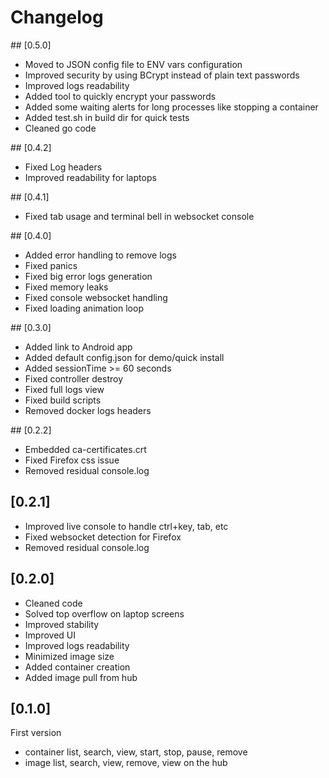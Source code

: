 # Changelog 

## [0.5.0]
* Moved to JSON config file to ENV vars configuration
* Improved security by using BCrypt instead of plain text passwords 
* Improved logs readability
* Added tool to quickly encrypt your passwords
* Added some waiting alerts for long processes like stopping a container 
* Added test.sh in build dir for quick tests
* Cleaned go code 

## [0.4.2]
* Fixed Log headers 
* Improved readability for laptops

## [0.4.1]
* Fixed tab usage and terminal bell in websocket console

## [0.4.0]
* Added error handling to remove logs 
* Fixed panics
* Fixed big error logs generation
* Fixed memory leaks
* Fixed console websocket handling
* Fixed loading animation loop 

## [0.3.0]
* Added link to Android app
* Added default config.json for demo/quick install
* Added sessionTime >= 60 seconds
* Fixed controller destroy
* Fixed full logs view
* Fixed build scripts
* Removed docker logs headers

## [0.2.2]
* Embedded ca-certificates.crt
* Fixed Firefox css issue
* Removed residual console.log

## [0.2.1]
* Improved live console to handle ctrl+key, tab, etc
* Fixed websocket detection for Firefox 
* Removed residual console.log

## [0.2.0]
* Cleaned code
* Solved top overflow on laptop screens
* Improved stability 
* Improved UI
* Improved logs readability 
* Minimized image size 
* Added container creation 
* Added image pull from hub

## [0.1.0]
First version 
* container list, search, view, start, stop, pause, remove 
* image list, search, view, remove, view on the hub
